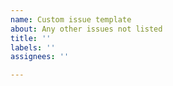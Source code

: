 ```yaml
---
name: Custom issue template
about: Any other issues not listed
title: ''
labels: ''
assignees: ''

---
```


<!-- For security issues, please follow the reporting process in /docs/SECURITY.md -->

